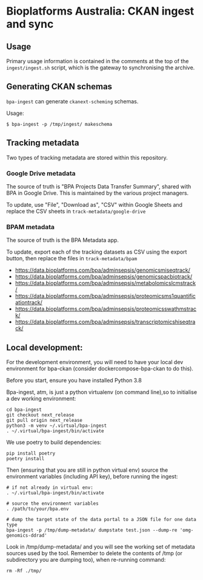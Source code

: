 # Bioplatforms Australia: CKAN ingest and sync

## Usage

Primary usage information is contained in the comments at the
top of the ```ingest/ingest.sh``` script, which is the gateway
to synchronising the archive.

## Generating CKAN schemas

`bpa-ingest` can generate `ckanext-scheming` schemas.

Usage:

```
$ bpa-ingest -p /tmp/ingest/ makeschema
```

## Tracking metadata

Two types of tracking metadata are stored within this repository.

### Google Drive metadata

The source of truth is "BPA Projects Data Transfer Summary", shared
with BPA in Google Drive. This is maintained by the various project
managers.

To update, use "File", "Download as", "CSV" within Google Sheets 
and replace the CSV sheets in `track-metadata/google-drive`

### BPAM metadata

The source of truth is the BPA Metadata app.

To update, export each of the tracking datasets as CSV using the
export button, then replace the files in `track-metadata/bpam`

 - https://data.bioplatforms.com/bpa/adminsepsis/genomicsmiseqtrack/
 - https://data.bioplatforms.com/bpa/adminsepsis/genomicspacbiotrack/
 - https://data.bioplatforms.com/bpa/adminsepsis/metabolomicslcmstrack/
 - https://data.bioplatforms.com/bpa/adminsepsis/proteomicsms1quantificationtrack/
 - https://data.bioplatforms.com/bpa/adminsepsis/proteomicsswathmstrack/
 - https://data.bioplatforms.com/bpa/adminsepsis/transcriptomicshiseqtrack/

## Local development:
For the development environment, you will need to have your local dev environment for bpa-ckan (consider dockercompose-bpa-ckan to do this).

Before you start, ensure you have installed Python 3.8

Bpa-ingest, atm, is just a python virtualenv (on command line),so to initialise a dev working environment:
```
cd bpa-ingest
git checkout next_release
git pull origin next_release
python3 -m venv ~/.virtual/bpa-ingest
. ~/.virtual/bpa-ingest/bin/activate
```

We use poetry to build dependencies:
```
pip install poetry
poetry install
```

Then (ensuring that you are still in python virtual env) source the environment variables (including API key), before running the ingest:
```
# if not already in virtual env:
. ~/.virtual/bpa-ingest/bin/activate

# source the environment variables
. /path/to/your/bpa.env

# dump the target state of the data portal to a JSON file for one data type
bpa-ingest -p /tmp/dump-metadata/ dumpstate test.json --dump-re 'omg-genomics-ddrad'

```

Look in /tmp/dump-metadata/ and you will see the working set of metadata sources used by the tool.
Remember to delete the contents of /tmp (or subdirectory you are dumping too), when re-running command:
```
rm -Rf ./tmp/
```
